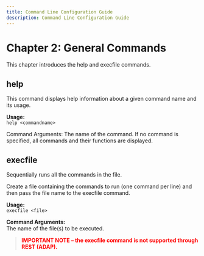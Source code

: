 ```yaml
---
title: Command Line Configuration Guide
description: Command Line Configuration Guide
---
```


# Chapter 2: General Commands

This chapter introduces the help and execfile commands.

## help

This command displays help information about a given command name and its usage.

**Usage:**
<br> `help <commandname>`

Command Arguments:
<commandname>
The name of the command. If no command is specified, all commands and their functions are
displayed.

## execfile

Sequentially runs all the commands in the file.

Create a file containing the commands to run (one command per line) and then pass the file name to the execfile command.

**Usage:**
<br>`execfile <file>`

**Command Arguments:**
<file>
<br> The name of the file(s) to be executed.

><span style="color:red">**IMPORTANT NOTE – the execfile command is not supported through REST (ADAP).**
